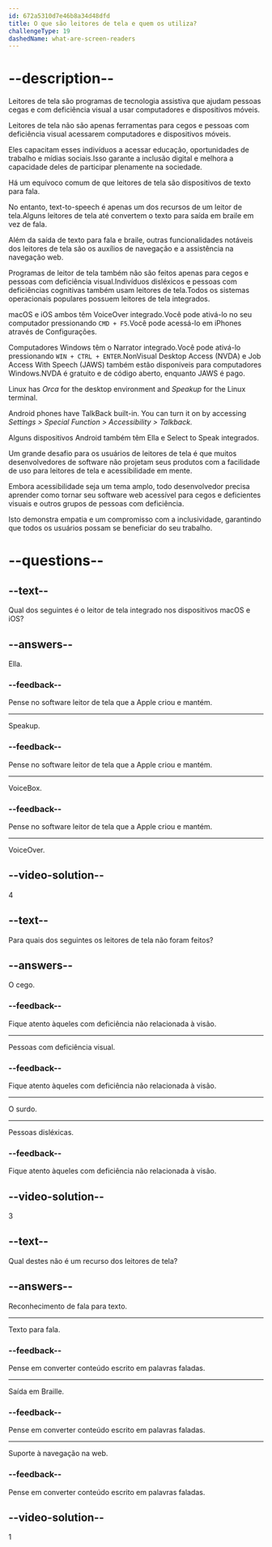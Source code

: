 ```yaml
---
id: 672a5310d7e46b8a34d48dfd
title: O que são leitores de tela e quem os utiliza?
challengeType: 19
dashedName: what-are-screen-readers
---
```


# --description--

Leitores de tela são programas de tecnologia assistiva que ajudam pessoas cegas e com deficiência visual a usar computadores e dispositivos móveis.

Leitores de tela não são apenas ferramentas para cegos e pessoas com deficiência visual acessarem computadores e dispositivos móveis.

Eles capacitam esses indivíduos a acessar educação, oportunidades de trabalho e mídias sociais.Isso garante a inclusão digital e melhora a capacidade deles de participar plenamente na sociedade.

Há um equívoco comum de que leitores de tela são dispositivos de texto para fala.

No entanto, text-to-speech é apenas um dos recursos de um leitor de tela.Alguns leitores de tela até convertem o texto para saída em braile em vez de fala.

Além da saída de texto para fala e braile, outras funcionalidades notáveis dos leitores de tela são os auxílios de navegação e a assistência na navegação web.

Programas de leitor de tela também não são feitos apenas para cegos e pessoas com deficiência visual.Indivíduos disléxicos e pessoas com deficiências cognitivas também usam leitores de tela.Todos os sistemas operacionais populares possuem leitores de tela integrados.

macOS e iOS ambos têm VoiceOver integrado.Você pode ativá-lo no seu computador pressionando `CMD + F5`.Você pode acessá-lo em iPhones através de Configurações.

Computadores Windows têm o Narrator integrado.Você pode ativá-lo pressionando `WIN + CTRL + ENTER`.NonVisual Desktop Access (NVDA) e Job Access With Speech (JAWS) também estão disponíveis para computadores Windows.NVDA é gratuito e de código aberto, enquanto JAWS é pago.

Linux has _Orca_ for the desktop environment and _Speakup_ for the Linux terminal.

Android phones have TalkBack built-in. You can turn it on by accessing _Settings > Special Function > Accessibility > Talkback._

Alguns dispositivos Android também têm Ella e Select to Speak integrados.

Um grande desafio para os usuários de leitores de tela é que muitos desenvolvedores de software não projetam seus produtos com a facilidade de uso para leitores de tela e acessibilidade em mente.

Embora acessibilidade seja um tema amplo, todo desenvolvedor precisa aprender como tornar seu software web acessível para cegos e deficientes visuais e outros grupos de pessoas com deficiência.

Isto demonstra empatia e um compromisso com a inclusividade, garantindo que todos os usuários possam se beneficiar do seu trabalho.

# --questions--

## --text--

Qual dos seguintes é o leitor de tela integrado nos dispositivos macOS e iOS?

## --answers--

Ella.

### --feedback--

Pense no software leitor de tela que a Apple criou e mantém.

---

Speakup.

### --feedback--

Pense no software leitor de tela que a Apple criou e mantém.

---

VoiceBox.

### --feedback--

Pense no software leitor de tela que a Apple criou e mantém.

---

VoiceOver.

## --video-solution--

4

## --text--

Para quais dos seguintes os leitores de tela não foram feitos?

## --answers--

O cego.

### --feedback--

Fique atento àqueles com deficiência não relacionada à visão.

---

Pessoas com deficiência visual.

### --feedback--

Fique atento àqueles com deficiência não relacionada à visão.

---

O surdo.

---

Pessoas disléxicas.

### --feedback--

Fique atento àqueles com deficiência não relacionada à visão.

## --video-solution--

3

## --text--

Qual destes não é um recurso dos leitores de tela?

## --answers--

Reconhecimento de fala para texto.

---

Texto para fala.

### --feedback--

Pense em converter conteúdo escrito em palavras faladas.

---

Saída em Braille.

### --feedback--

Pense em converter conteúdo escrito em palavras faladas.

---

Suporte à navegação na web.

### --feedback--

Pense em converter conteúdo escrito em palavras faladas.

## --video-solution--

1
